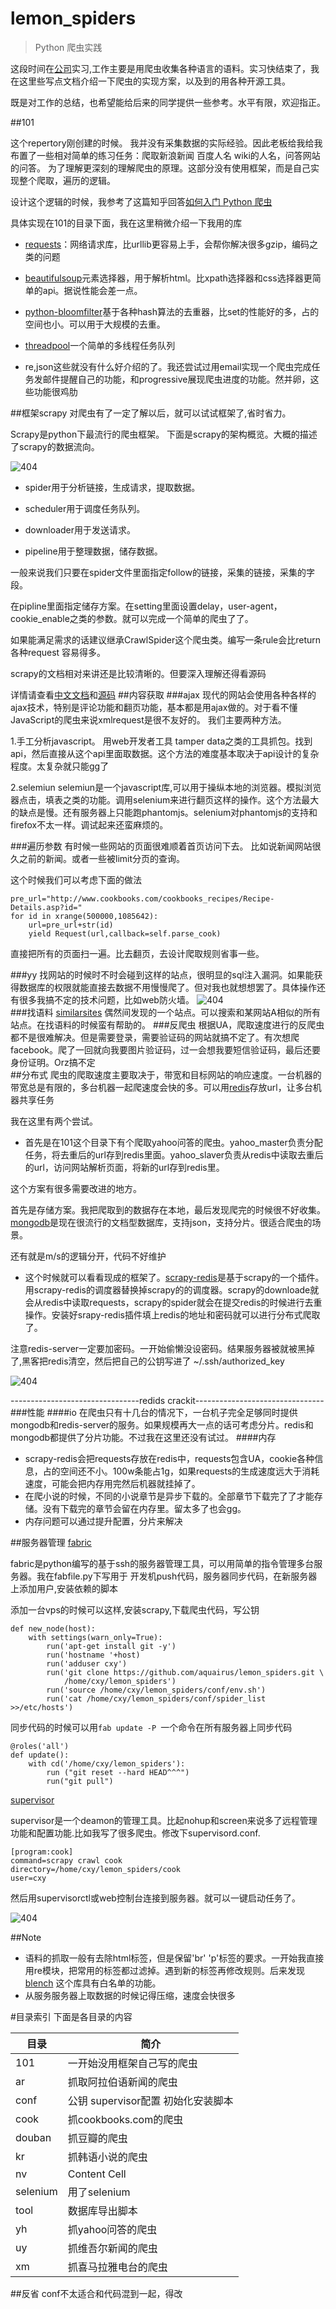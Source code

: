 # lemon_spiders
>Python 爬虫实践

这段时间在[公司]("http://www.speechocean.com")实习,工作主要是用爬虫收集各种语言的语料。实习快结束了，我在这里些写点文档介绍一下爬虫的实现方案，以及到的用各种开源工具。

既是对工作的总结，也希望能给后来的同学提供一些参考。水平有限，欢迎指正。 

##101

这个repertory刚创建的时候。 我并没有采集数据的实际经验。因此老板给我给我布置了一些相对简单的练习任务：爬取新浪新闻 百度人名 wiki的人名，问答网站的问答。 
为了理解更深刻的理解爬虫的原理。这部分没有使用框架，而是自己实现整个爬取，遍历的逻辑。

设计这个逻辑的时候，我参考了这篇知乎回答[如何入门 Python 爬虫](https://www.zhihu.com/question/20899988/answer/24923424)

具体实现在101的目录下面，我在这里稍微介绍一下我用的库

* [requests](http://cn.python-requests.org/zh_CN/latest/)：网络请求库，比urllib更容易上手，会帮你解决很多gzip，编码之类的问题

  
* [beautifulsoup](https://www.crummy.com/software/BeautifulSoup/bs4/doc.zh/#id40)元素选择器，用于解析html。比xpath选择器和css选择器更简单的api。据说性能会差一点。


* [python-bloomfilter](https://github.com/jaybaird/python-bloomfilter)基于各种hash算法的去重器，比set的性能好的多，占的空间也小。可以用于大规模的去重。


* [threadpool](http://chrisarndt.de/projects/threadpool/api/)一个简单的多线程任务队列

* re,json这些就没有什么好介绍的了。我还尝试过用email实现一个爬虫完成任务发邮件提醒自己的功能，和progressive展现爬虫进度的功能。然并卵，这些功能很鸡肋

##框架scrapy 
对爬虫有了一定了解以后，就可以试试框架了,省时省力。

Scrapy是python下最流行的爬虫框架。
下面是scrapy的架构概览。大概的描述了scrapy的数据流向。

![404](https://github.com/aquairus/lemon_spiders/blob/master/doc/scrapy_architecture.png)

* spider用于分析链接，生成请求，提取数据。

* scheduler用于调度任务队列。

* downloader用于发送请求。

* pipeline用于整理数据，储存数据。

一般来说我们只要在spider文件里面指定follow的链接，采集的链接，采集的字段。

在pipline里面指定储存方案。在setting里面设置delay，user-agent，cookie_enable之类的参数。就可以完成一个简单的爬虫了了。  

如果能满足需求的话建议继承CrawlSpider这个爬虫类。编写一条rule会比return 各种request 容易得多。

scrapy的文档相对来讲还是比较清晰的。但要深入理解还得看源码


详情请查看[中文文档](http://scrapy-chs.readthedocs.org/zh_CN/latest/intro/tutorial.html)和[源码](https://github.com/scrapy/scrapy)
##内容获取
###ajax
   现代的网站会使用各种各样的ajax技术，特别是评论功能和翻页功能，基本都是用ajax做的。对于看不懂JavaScript的爬虫来说xmlrequest是很不友好的。
   我们主要两种方法。   

1.手工分析javascript。
	用web开发者工具 tamper data之类的工具抓包。找到api，然后直接从这个api里面取数据。这个方法的难度基本取决于api设计的复杂程度。太复杂就只能gg了
	
2.selemiun
	selemiun是一个javascript库,可以用于操纵本地的浏览器。模拟浏览器点击，填表之类的功能。调用selenium来进行翻页这样的操作。这个方法最大的缺点是慢。还有服务器上只能跑phantomjs。selenium对phantomjs的支持和firefox不太一样。调试起来还蛮麻烦的。

###遍历参数
有时候一些网站的页面很难顺着首页访问下去。
比如说新闻网站很久之前的新闻。或者一些被limit分页的查询。

这个时候我们可以考虑下面的做法
	
	pre_url="http://www.cookbooks.com/cookbooks_recipes/Recipe-Details.asp?id="
    for id in xrange(500000,1085642):
    	url=pre_url+str(id)
		yield Request(url,callback=self.parse_cook)
直接把所有的页面扫一遍。比去翻页，去设计爬取规则省事一些。

###yy
找网站的时候时不时会碰到这样的站点，很明显的sql注入漏洞。如果能获得数据库的权限就能直接去数据不用慢慢爬了。但对我也就想想罢了。具体操作还有很多我搞不定的技术问题，比如web防火墙。 
   ![404](https://github.com/aquairus/lemon_spiders/blob/master/doc/cook.png)  
###找语料
[similarsites](http://www.similarsites.com)
偶然间发现的一个站点。可以搜索和某网站A相似的所有站点。在找语料的时候蛮有帮助的。 
###反爬虫
根据UA，爬取速度进行的反爬虫都不是很难解决。但是需要登录，需要验证码的网站就搞不定了。有次想爬facebook。爬了一回就向我要图片验证码，过一会想我要短信验证码，最后还要身份证明。Orz搞不定   
##分布式
爬虫的爬取速度主要取决于，带宽和目标网站的响应速度。一台机器的带宽总是有限的，多台机器一起爬速度会快的多。可以用[redis](https://github.com/andymccurdy/redis-py)存放url，让多台机器共享任务

我在这里有两个尝试。

* 首先是在101这个目录下有个爬取yahoo问答的爬虫。yahoo_master负责分配任务，将去重后的url存到redis里面。yahoo_slaver负责从redis中读取去重后的url，访问网站解析页面，将新的url存到redis里。

这个方案有很多需要改进的地方。

首先是存储方案。我把爬取到的数据存在本地，最后发现爬完的时候很不好收集。[mongodb](https://github.com/mongodb/mongo-python-driver)是现在很流行的文档型数据库，支持json，支持分片。很适合爬虫的场景。

还有就是m/s的逻辑分开，代码不好维护


* 这个时候就可以看看现成的框架了。[scrapy-redis](https://github.com/rolando/scrapy-redis)是基于scrapy的一个插件。用scrapy-redis的调度器替换掉scrapy的的调度器。scrapy的downloade就会从redis中读取requests，scrapy的spider就会在提交redis的时候进行去重操作。安装好srapy-redis插件填上redis的地址和密码就可以进行分布式爬取了。

注意redis-server一定要加密码。一开始偷懒没设密码。结果服务器被就被黑掉了,黑客把redis清空，然后把自己的公钥写进了 ~/.ssh/authorized_key

![404](https://github.com/aquairus/lemon_spiders/blob/master/doc/key.PNG) 
                   
--------------------------------redids crackit--------------------------------
###性能
####io
在爬虫只有十几台的情况下，一台机子完全足够同时提供mongodb和redis-server的服务。如果规模再大一点的话可考虑分片。redis和mongodb都提供了分片功能。不过我在这里还没有试过。
####内存
* scrapy-redis会把requests存放在redis中，requests包含UA，cookie各种信息，占的空间还不小。100w条能占1g，如果requests的生成速度远大于消耗速度，可能会把内存用完然后机器就挂掉了。
* 在爬小说的时候，不同的小说章节是异步下载的。全部章节下载完了了才能存储。没有下载完的章节会留在内存里。留太多了也会gg。
* 内存问题可以通过提升配置，分片来解决

##服务器管理
[fabric](http://fabric-chs.readthedocs.org/zh_CN/chs/)

fabric是python编写的基于ssh的服务器管理工具，可以用简单的指令管理多台服务器。我在fabfile.py下写用于 开发机push代码，服务器同步代码，在新服务器上添加用户,安装依赖的脚本

添加一台vps的时候可以这样,安装scrapy,下载爬虫代码，写公钥

	def new_node(host):
		with settings(warn_only=True):
			run('apt-get install git -y')
			run('hostname '+host)
			run('adduser cxy')
			run('git clone https://github.com/aquairus/lemon_spiders.git \
				/home/cxy/lemon_spiders')
			run('source /home/cxy/lemon_spiders/conf/env.sh')
			run('cat /home/cxy/lemon_spiders/conf/spider_list >>/etc/hosts')



同步代码的时候可以用`fab update -P `一个命令在所有服务器上同步代码

	@roles('all')
	def update():
		with cd('/home/cxy/lemon_spiders'):
	 		run ("git reset --hard HEAD^^^")
	 		run("git pull")

   
[supervisor](http://supervisor.readthedocs.org/en/stable/)

supervisor是一个deamon的管理工具。比起nohup和screen来说多了远程管理功能和配置功能.比如我写了很多爬虫。修改下supervisord.conf.

	[program:cook]
	command=scrapy crawl cook
	directory=/home/cxy/lemon_spiders/cook
	user=cxy
然后用supervisorctl或web控制台连接到服务器。就可以一键启动任务了。
   
   ![404](https://github.com/aquairus/lemon_spiders/blob/master/doc/supervisord.png)

##Note

* 语料的抓取一般有去除html标签，但是保留'br' 'p'标签的要求。一开始我直接用re模块，把常用的标签都过滤掉。遇到新的标签再修改规则。后来发现[blench](http://bleach.readthedocs.org/en/latest/) 这个库具有白名单的功能。
* 从服务服务器上取数据的时候记得压缩，速度会快很多

#目录索引
下面是各目录的内容

目录 | 简介 | 
------------ | ------------- |
101 | 一开始没用框架自己写的爬虫 | 
ar| 抓取阿拉伯语新闻的爬虫| 
conf| 公钥 supervisor配置 初始化安装脚本 | 
cook| 抓cookbooks.com的爬虫  | 
douban| 抓豆瓣的爬虫 
kr| 抓韩语小说的爬虫 | 
nv| Content Cell  | 
selenium| 用了selenium  | 
tool| 数据库导出脚本 | 
yh| 抓yahoo问答的爬虫  | 
uy| 抓维吾尔新闻的爬虫| 
xm| 抓喜马拉雅电台的爬虫 | 
##反省
conf不太适合和代码混到一起，得改